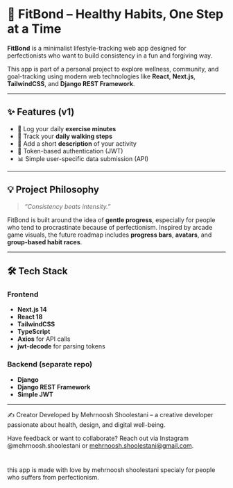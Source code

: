 # 🐢 FitBond – Healthy Habits, One Step at a Time

**FitBond** is a minimalist lifestyle-tracking web app designed for perfectionists who want to build consistency in a fun and forgiving way.

This app is part of a personal project to explore wellness, community, and goal-tracking using modern web technologies like **React**, **Next.js**, **TailwindCSS**, and **Django REST Framework**.

---

## ✨ Features (v1)

- 🧘 Log your daily **exercise minutes**
- 🚶 Track your **daily walking steps**
- 📝 Add a short **description** of your activity
- 👤 Token-based authentication (JWT)
- 📊 Simple user-specific data submission (API)

---

## 💡 Project Philosophy

> _“Consistency beats intensity.”_

FitBond is built around the idea of **gentle progress**, especially for people who tend to procrastinate because of perfectionism. Inspired by arcade game visuals, the future roadmap includes **progress bars**, **avatars**, and **group-based habit races**.

---

## 🛠 Tech Stack

### Frontend
- **Next.js 14**
- **React 18**
- **TailwindCSS**
- **TypeScript**
- **Axios** for API calls
- **jwt-decode** for parsing tokens

### Backend (separate repo)
- **Django**
- **Django REST Framework**
- **Simple JWT**

---



✍️ Creator
Developed by Mehrnoosh Shoolestani – a creative developer passionate about health, design, and digital well-being.

Have feedback or want to collaborate? 
Reach out via Instagram @mehrnoosh.shoolestani
or 
mehrnoosh.shoolestani@gmail.com.


# 
this app is made with love by mehrnoosh shoolestani specialy for people who suffers from perfectionism.